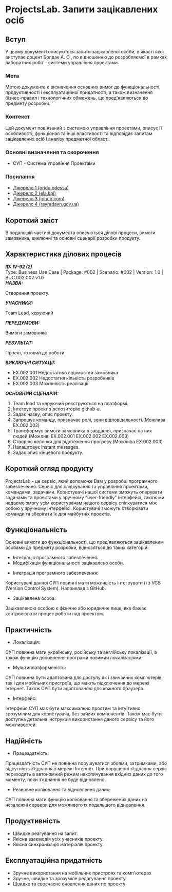 # ProjectsLab. Запити зацікавлених осіб

## Вступ

У цьому документі описуються запити зацікавленої особи, в якості якої виступає доцент Болдак А. О., по відношенню до розробляємої в рамках лаборатних робіт - системи управління проектами.

### Мета 

Метою документа є визначення основних вимог до функціональності, продуктивності і експлуатаційної придатності, а також визначення бізнес-правил і технологічних обмежень, що пред'являються до предмету розробки.

### Контекст

Цей документ пов'язаний з системою управління проектами, описує її особливості, функціонал та інші властивості та відповідає запитам зацікавлених осіб і аналізу предметної області.


### Основні визначення та скорочення

* СУП - Система Управіння Проектами

### Посилання

- [Джерело 1 (oridu.odessa)](http://www.oridu.odessa.ua/7/7/metoduchni-rek/t/02.pdf)
- [Джерело 2 (ela.kpi)](https://ela.kpi.ua/bitstream/123456789/19481/1/DMM_UP_2017.pdf)
- [Джерело 3 (gihub.com)](https://github.com/ip-85/robin/blob/master/docs/stakeholders.md#4)
- [Джерело 4 (rayradavn.gov.ua)](http://rayradavn.gov.ua/images/metodychna/zayavka.pdf)

## Короткий зміст

В подальшій частині документа описуються ділові процеси, вимоги замовника, виключні та основні сценарії розробки продукту.

## Характеристика ділових процесів

***ID:*** ***IV-92 (2)***<br>
Type: Business Use Case | Package: #002 | Scenario: #002 | Version: 1.0 | BUC.002.002.v1.0<br>
***НАЗВА:***<br>

Cтворення проекту.<br>

***УЧАСНИКИ:***<br>

Team Lead, керуючий<br>

***ПЕРЕДУМОВИ:*** 

Вимоги замовника<br>

***РЕЗУЛЬТАТ:***

Проект, готовий до роботи<br>

***ВИКЛЮЧНІ СИТУАЦІЇ:***<br>

- EX.002.001 Недостатньо відомостей замовника<br>
- EX.002.002 Недостатня кількість розробників<br>
- EX.002.003 Можливість реалізації<br>

***ОСНОВНИЙ СЦЕНАРІЙ:***

1. Team lead та керуючий реєструються на платформі.
2. Інтегрує проект з репозиторію github-а.
3. Задає назву, опис проекту.
4. Запрошує команду, призначає ролі, зони відповідальності.(Можлива EX.002.002)
5. Трансформує вимоги замовника в завдання, призначає на них людей.(Можливі EX.002.001 EX.002.002 EX.002.003)
6. Створює колонки для відстеження прогресу.(Можлива EX.002.003)
7. Налаштовує instant messages.
8. Задає опис кінцевого продукту.

## Короткий огляд продукту

ProjectsLab - це сервіс, який допоможе Вам у розробці програмного забезпечення. Сервіс для слідкування та управління проектами, командами, задачами. Користувачі нашої системи зможуть оперувати задачами та проектами у зручному "user-friendly" інтерфейсі, також ми надаємо змогу усім користувачам нашого сервісу спілкуватися між собою у зручному інтерфейсі. Користувачі зможуть створювати команди та зберігати їх для майбутніх проектів.


## Функціональність

Основні вимоги до функціональності, що пред'являються зацікавленим особами до предмету розробки, відносяться до таких категорій:

* Інтеграція програмного забезпечення.
* Модифікація функціональності зацікавлено особи.

- Інтеграція програмного забезпечення:

Користувачі данної СУП повинні мати можливість інтегрувати її з VCS (Version Control System). Наприклад з GitHub.

- Зацікавлена особа:

Зацікавленою особою є фізичне або юридичне лице, яке бажає контролювати процес роботи над проектом.

## Практичність

- Локалізація:

СУП повинна мати українську, російську та англійську локалізації, а також функцію доповнення програми новимии локалізаціями.

- Мультиплатформеність:

СУП повинна бути адаптована для доступу як і звичайних комп’ютерів, так і для мобільних пристроїв, що мають підключення до мережі Інтернет. Також СУП бути адаптованою для кожного браузера.

- Інтерфейс:

Інтерфейс СУП має бути максимально простим та інтуїтивно зрозумілим для користувача, без зайвих компонентів. Також має бути доступна детальна інструкція використання даного сервісу та його можливостей.

## Надійність

- Працездатність:

Працездатність СУП не повинна порушуватися збоями, затримками, або відсутність з’єднання в мережі Інтернет. При порушенні з’єднання сервіс переходить в автономний режим накопичування вхідних даних до того моменту, поки з’єднання не буде відновлено.

- Резервне копіювання та відновлення даних:

СУП повинна мати функцію копіювання та збережених даних на незалежні сервери для можливого їх подальшого відновлення.

## Продуктивність

- Швидке реагування на запит.
- Якісна взаємодія усіх учасників проекту.
- Якісна синхронізація матеріалів проекту.

## Експлуатаційна придатність

- Зручне використання на мобільних пристроях та комп'ютерах
- Зручне, швидке та зрозуміле редагування проекту
- Швидке та своєчасне оновлення даних по проекту
